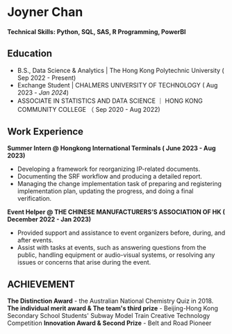 # Joyner Chan

#### Technical Skills: Python, SQL, SAS, R Programming, PowerBI

## Education	 			        		
- B.S., Data Science & Analytics | The Hong Kong Polytechnic University ( Sep 2022 - Present)
- Exchange Student | CHALMERS UNIVERSITY OF TECHNOLOGY ( Aug 2023 - _Jan 2024_)
- ASSOCIATE IN STATISTICS AND DATA SCIENCE ｜ HONG KONG COMMUNITY COLLEGE （ Sep 2020 - Aug 2022)

## Work Experience
**Summer Intern @ Hongkong International Terminals ( June 2023 - Aug 2023)**
- Developing a framework for reorganizing IP-related documents.
- Documenting the SRF workflow and producing a detailed report.
- Managing the change implementation task of preparing and registering implementation plan, updating the progress, and doing a final verification.


**Event Helper @ THE CHINESE MANUFACTURERS’S ASSOCIATION OF HK ( December 2022 - Jan 2023)**
- Provided support and assistance to event organizers before, during, and after events.
- Assist with tasks at events, such as answering questions from the public, handling equipment or audio-visual systems, or resolving any issues or concerns that arise during the event.

## ACHIEVEMENT
**The Distinction Award** - the Australian National Chemistry Quiz in 2018.
**The individual merit award & The team's third prize** - Beijing-Hong Kong Secondary School Students' Subway Model Train Creative Technology Competition
**Innovation Award & Second Prize** - Belt and Road Pioneer
